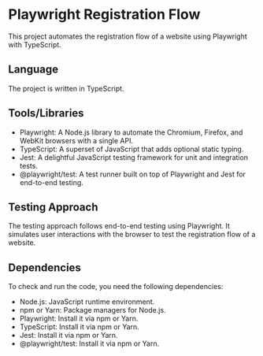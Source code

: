 # Playwright Registration Flow

This project automates the registration flow of a website using Playwright with TypeScript.

## Language

The project is written in TypeScript.

## Tools/Libraries

- Playwright: A Node.js library to automate the Chromium, Firefox, and WebKit browsers with a single API.
- TypeScript: A superset of JavaScript that adds optional static typing.
- Jest: A delightful JavaScript testing framework for unit and integration tests.
- @playwright/test: A test runner built on top of Playwright and Jest for end-to-end testing.

## Testing Approach

The testing approach follows end-to-end testing using Playwright. It simulates user interactions with the browser to test the registration flow of a website.

## Dependencies

To check and run the code, you need the following dependencies:

- Node.js: JavaScript runtime environment.
- npm or Yarn: Package managers for Node.js.
- Playwright: Install it via npm or Yarn.
- TypeScript: Install it via npm or Yarn.
- Jest: Install it via npm or Yarn.
- @playwright/test: Install it via npm or Yarn.


